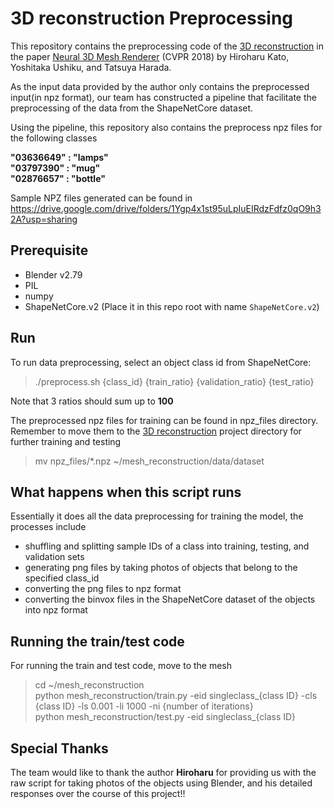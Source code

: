 # 3D reconstruction Preprocessing

This repository contains the preprocessing code of the [3D reconstruction](https://github.com/hiroharu-kato/mesh_reconstruction) in the paper [Neural 3D Mesh Renderer](http://hiroharu-kato.com/projects_en/neural_renderer.html) (CVPR 2018) by Hiroharu Kato, Yoshitaka Ushiku, and Tatsuya Harada.

As the input data provided by the author only contains the preprocessed input(in npz format), our team has constructed a pipeline that facilitate the preprocessing of the data from the ShapeNetCore dataset.

Using the pipeline, this repository also contains the preprocess npz files for the following classes

__"03636649" : "lamps"__ <br/>
__"03797390" : "mug"__ <br/>
__"02876657" : "bottle"__ <br/>

Sample NPZ files generated can be found in https://drive.google.com/drive/folders/1Ygp4x1st95uLpIuEIRdzFdfz0qO9h32A?usp=sharing

## Prerequisite
- Blender v2.79
- PIL
- numpy
- ShapeNetCore.v2 (Place it in this repo root with name `ShapeNetCore.v2`)

## Run

To run data preprocessing, select an object class id from ShapeNetCore:

> ./preprocess.sh {class_id} {train_ratio} {validation_ratio} {test_ratio}

Note that 3 ratios should sum up to __100__

The preprocessed npz files for training can be found in npz_files directory.
Remember to move them to the [3D reconstruction](https://github.com/hiroharu-kato/mesh_reconstruction) project directory for further training and testing

> mv npz_files/\*.npz ~/mesh_reconstruction/data/dataset

## What happens when this script runs

Essentially it does all the data preprocessing for training the model, the processes include

- shuffling and splitting sample IDs of a class into training, testing, and validation sets
- generating png files by taking photos of objects that belong to the specified class_id
- converting the png files to npz format
- converting the binvox files in the ShapeNetCore dataset of the objects into npz format

## Running the train/test code

For running the train and test code, move to the mesh

>cd ~/mesh_reconstruction <br/>
python mesh_reconstruction/train.py -eid singleclass_{class ID} -cls {class ID} -ls 0.001 -li 1000 -ni {number of iterations} <br/>
python mesh_reconstruction/test.py -eid singleclass_{class ID}

## Special Thanks

The team would like to thank the author __Hiroharu__ for providing us with the raw script for taking photos of the objects using Blender, and his detailed responses over the course of this project!!
